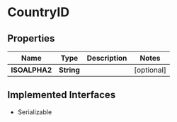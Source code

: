 

# CountryID


## Properties

Name | Type | Description | Notes
------------ | ------------- | ------------- | -------------
**ISOALPHA2** | **String** |  |  [optional]


## Implemented Interfaces

* Serializable


